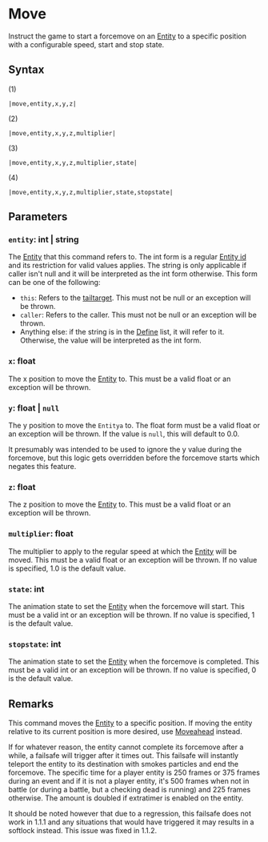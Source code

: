 # Move

Instruct the game to start a forcemove on an [Entity](../../../Entities/Entity.md) to a specific position with a configurable speed, start and stop state.

## Syntax

(1)

````
|move,entity,x,y,z|
````

(2)

````
|move,entity,x,y,z,multiplier|
````

(3)

````
|move,entity,x,y,z,multiplier,state|
````

(4)

````
|move,entity,x,y,z,multiplier,state,stopstate|
````

## Parameters

### `entity`: int | string

The [Entity](../../../Entities/Entity.md) that this command refers to. The int form is a regular [Entity id](../Entity%20id.md) and its restriction for valid values applies. The string is only applicable if caller isn't null and it will be interpreted as the int form otherwise. This form can be one of the following:

* `this`: Refers to the [tailtarget](../../Notable%20local%20variable/tailtarget.md). This must not be null or an exception will be thrown.
* `caller`: Refers to the caller. This must not be null or an exception will be thrown.
* Anything else: if the string is in the [Define](Define.md) list, it will refer to it. Otherwise, the value will be interpreted as the int form.

### `x`: float

The x position to move the [Entity](../../../Entities/Entity.md) to. This must be a valid float or an exception will be thrown.

### `y`: float | `null`

The y position to move the `Entitya` to. The float form must be a valid float or an exception will be thrown. If the value is `null`, this will default to 0.0.

It presumably was intended to be used to ignore the y value during the forcemove, but this logic gets overridden before the forcemove starts which negates this feature.

### `z`: float

The z position to move the [Entity](../../../Entities/Entity.md) to. This must be a valid float or an exception will be thrown.

### `multiplier`: float

The multiplier to apply to the regular speed at which the [Entity](../../../Entities/Entity.md) will be moved. This must be a valid float or an exception will be thrown. If no value is specified, 1.0 is the default value.

### `state`: int

The animation state to set the [Entity](../../../Entities/Entity.md) when the forcemove will start. This must be a valid int or an exception will be thrown. If no value is specified, 1 is the default value.

### `stopstate`: int

The animation state to set the [Entity](../../../Entities/Entity.md) when the forcemove is completed. This must be a valid int or an exception will be thrown. If no value is specified, 0 is the default value.

## Remarks

This command moves the [Entity](../../../Entities/Entity.md) to a specific position. If moving the entity relative to its current position is more desired, use [Moveahead](Moveahead.md) instead.

If for whatever reason, the entity cannot complete its forcemove after a while, a failsafe will trigger after it times out. This failsafe will instantly teleport the entity to its destination with smokes particles and end the forcemove. The specific time for a player entity is 250 frames or 375 frames during an event and if it is not a player entity, it's 500 frames when not in battle (or during a battle, but a checking dead is running) and 225 frames otherwise. The amount is doubled if extratimer is enabled on the entity.

It should be noted however that due to a regression, this failsafe does not work in 1.1.1 and any situations that would have triggered it may results in a softlock instead. This issue was fixed in 1.1.2.
